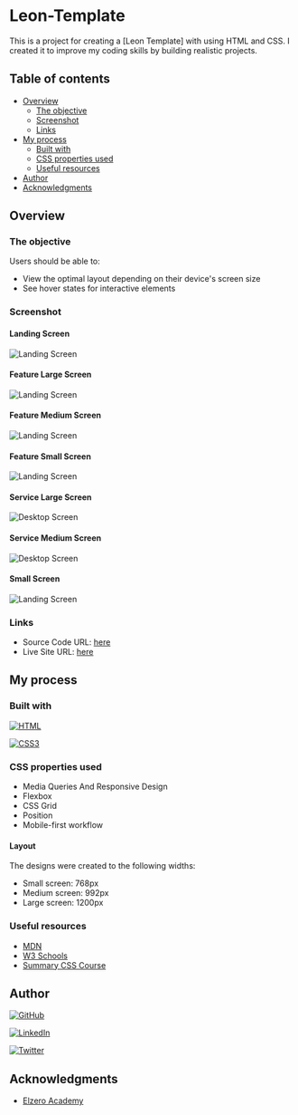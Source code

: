 
# Leon-Template

This is a project for creating a  [Leon Template] with using HTML and CSS.
I created it to improve my coding skills by building realistic projects.

## Table of contents

- [Overview](#overview)
  - [The objective](#the-objective)
  - [Screenshot](#screenshot)
  - [Links](#links)
- [My process](#my-process)
  - [Built with](#built-with)
  - [CSS properties used](#CSS-properties-used)
  - [Useful resources](#useful-resources)
- [Author](#author)
- [Acknowledgments](#acknowledgments)

## Overview

### The objective

Users should be able to:

- View the optimal layout depending on their device's screen size
- See hover states for interactive elements

### Screenshot

#### Landing Screen 
![Landing Screen](https://github.com/IbrahimAlsabr/Leon-Template/blob/master/design/screenshots/landing-screen.jpg?raw=true")



#### Feature Large Screen 
![Landing Screen](https://github.com/IbrahimAlsabr/Leon-Template/blob/master/design/screenshots/feature-large-screen.jpg?raw=true")

#### Feature Medium Screen 
![Landing Screen](https://github.com/IbrahimAlsabr/Leon-Template/blob/master/design/screenshots/feature-medium-screen.jpg?raw=true")

#### Feature Small Screen 
![Landing Screen](https://github.com/IbrahimAlsabr/Leon-Template/blob/master/design/screenshots/feature-screen-mobile.jpg?raw=true")



#### Service Large Screen 
![Desktop Screen](https://github.com/IbrahimAlsabr/Leon-Template/blob/master/design/screenshots/service-large-screen.jpg?raw=true)

#### Service Medium Screen
![Desktop Screen](https://github.com/IbrahimAlsabr/Leon-Template/blob/master/design/screenshots/service-medium-screen.jpg?raw=true)

#### Small Screen
![Landing Screen](https://github.com/IbrahimAlsabr/Leon-Template/blob/master/design/screenshots/feature-small-screen.png?raw=true")

### Links

- Source Code URL:  [here](https://github.com/IbrahimAlsabr/Leon-Template)
- Live Site URL: [here](https://ibrahimalsabr.github.io/Leon-Template/)

## My process

### Built with
[![HTML](https://img.shields.io/badge/HTML5-E34F26?style=for-the-badge&logo=html5&logoColor=white)](https://developer.mozilla.org/fr/) 

[![CSS3](https://img.shields.io/badge/CSS3-1572B6?style=for-the-badge&logo=css3&logoColor=white)](https://developer.mozilla.org/fr/docs/Web/CSS)

### CSS properties used
- Media Queries And Responsive Design
- Flexbox
- CSS Grid
- Position
- Mobile-first workflow

#### Layout
The designs were created to the following widths:

- Small screen: 768px
- Medium screen: 992px
- Large screen: 1200px

### Useful resources
- [MDN](https://developer.mozilla.org/en-US/docs/Web/HTML/Element) 
- [W3 Schools](https://www.w3schools.com/TAGS/default.ASP) 
- [Summary CSS Course](https://elzero.org/category/courses/css-course/)
## Author

[![GitHub](https://img.shields.io/badge/GitHub-100000?style=for-the-badge&logo=github&logoColor=white)](https://github.com/IbrahimAlsabr)

[![LinkedIn](https://img.shields.io/badge/LinkedIn-0077B5?style=for-the-badge&logo=linkedin&logoColor=white)](https://www.linkedin.com/in/ibrahim-alsabr-188939231/)

[![Twitter](https://img.shields.io/badge/Twitter-1DA1F2?style=for-the-badge&logo=twitter&logoColor=white)](https://twitter.com/home?lang=fr)


## Acknowledgments

* [Elzero Academy](https://elzero.org/)

